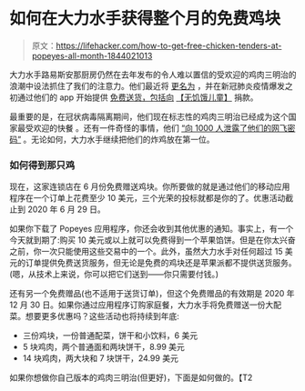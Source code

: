 # 如何在大力水手获得整个月的免费鸡块

> 原文：<https://lifehacker.com/how-to-get-free-chicken-tenders-at-popeyes-all-month-1844021013>

大力水手路易斯安那厨房仍然在去年发布的令人难以置信的受欢迎的鸡肉三明治的浪潮中设法抓住了我们的注意力。他们最近将 [更名为](https://www.adweek.com/brand-marketing/popeyes-unveils-refreshed-logo-and-new-restaurant-design/) ，并在新冠肺炎疫情爆发之初通过他们的 app 开始提供 [免费送货，包括向](https://www.qsrweb.com/articles/burger-king-popeyes-tim-hortons-company-ceo-lays-out-covid-19-response/) [【无饥饿儿童】](https://www.nokidhungry.org/) 捐款。



最重要的是，在冠状病毒隔离期间，他们现在标志性的鸡肉三明治已经成为这个国家最受欢迎的快餐 。还有一件奇怪的事情，他们 [“向 1000 人泄露了他们的网飞密码”](https://www.fastcompany.com/90481469/popeyes-gives-away-netflix-passwords-in-tone-deaf-campaign-during-coronavirus-crisis) 。无论如何，大力水手继续把他们的炸鸡放在第一位。

### 如何得到那只鸡

现在，这家连锁店在 6 月份免费赠送鸡块。你所要做的就是通过他们的移动应用程序在一个订单上花费至少 10 美元，三个光荣的投标就都是你的了。优惠活动截止到 2020 年 6 月 29 日。

如果你下载了 Popeyes 应用程序，你还会收到其他优惠的通知。事实上，有一个今天就到期了:购买 10 美元或以上就可以免费得到一个苹果馅饼。但是在你太兴奋之前，你一次只能使用这些交易中的一个。此外，虽然大力水手对任何超过 15 美元的订单提供免费送货服务，但无论是免费的鸡块还是苹果派都不提供送货服务。(嗯，从技术上来说，你可以把它们送到——你只需要付钱。)

还有另一个免费赠品(也不适用于送货订单)，但这个免费赠品的有效期是 2020 年 12 月 30 日。如果你通过应用程序订购家庭餐，大力水手将免费赠送一份大配菜。想要更多优惠吗？这些活动也将持续到年底:

*   三份鸡块，一份普通配菜，饼干和小饮料，6 美元
*   5 块鸡肉，两个普通面和两块饼干，8.99 美元
*   14 块鸡肉，两大块和 7 块饼干，24.99 美元

如果你想做你自己版本的鸡肉三明治(但更好)，下面是如何做的。【T2